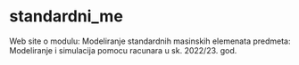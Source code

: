# standardni_me
Web site o modulu: Modeliranje standardnih masinskih elemenata predmeta: Modeliranje i simulacija pomocu racunara u sk. 2022/23. god. 
